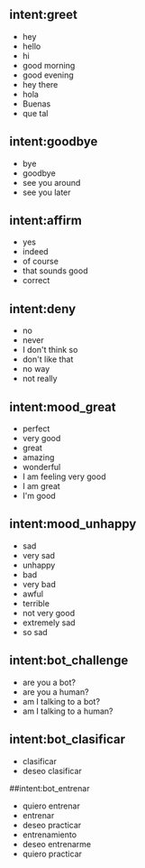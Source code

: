 ## intent:greet
- hey
- hello
- hi
- good morning
- good evening
- hey there
- hola 
- Buenas 
- que tal

## intent:goodbye
- bye
- goodbye
- see you around
- see you later

## intent:affirm
- yes
- indeed
- of course
- that sounds good
- correct

## intent:deny
- no
- never
- I don't think so
- don't like that
- no way
- not really

## intent:mood_great
- perfect
- very good
- great
- amazing
- wonderful
- I am feeling very good
- I am great
- I'm good

## intent:mood_unhappy
- sad
- very sad
- unhappy
- bad
- very bad
- awful
- terrible
- not very good
- extremely sad
- so sad

## intent:bot_challenge
- are you a bot?
- are you a human?
- am I talking to a bot?
- am I talking to a human?

## intent:bot_clasificar
- clasificar
- deseo clasificar

##intent:bot_entrenar
- quiero entrenar
- entrenar 
- deseo practicar
- entrenamiento
- deseo entrenarme 
- quiero practicar

